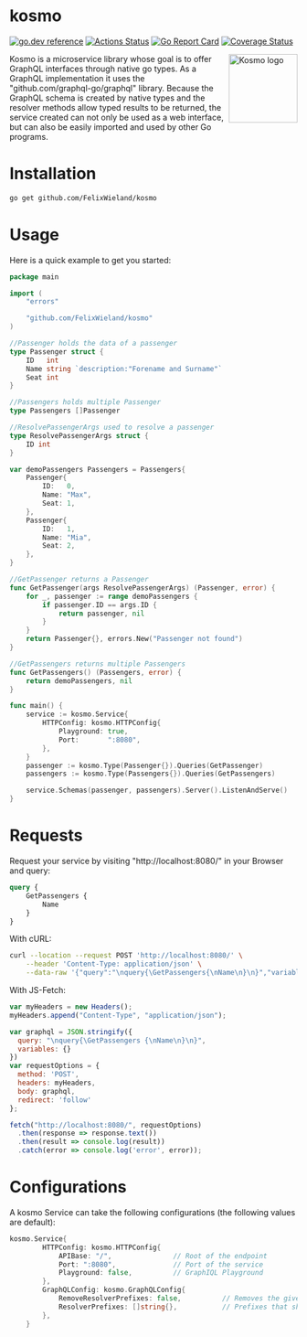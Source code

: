 # kosmo
[![go.dev reference](https://img.shields.io/badge/go.dev-reference-007d9c?logo=go&logoColor=white&style=flat-square)](https://pkg.go.dev/mod/github.com/FelixWieland/kosmo)
[![Actions Status](https://github.com/FelixWieland/kosmo/workflows/Test/badge.svg)](https://github.com/FelixWieland/kosmo/actions)
[![Go Report Card](https://goreportcard.com/badge/github.com/FelixWieland/kosmo)](https://goreportcard.com/report/github.com/FelixWieland/kosmo)
[![Coverage Status](https://coveralls.io/repos/github/FelixWieland/kosmo/badge.svg?branch=master)](https://coveralls.io/github/FelixWieland/kosmo?branch=master)

<img src="https://i.ibb.co/MspV6Mh/logo.png" align="right"
     title="Kosmo logo" width="120">

Kosmo is a microservice library whose goal is to offer GraphQL interfaces through native go types. As a GraphQL implementation it uses the "github.com/graphql-go/graphql" library. Because the GraphQL schema is created by native types and the resolver methods allow typed results to be returned, the service created can not only be used as a web interface, but can also be easily imported and used by other Go programs.

# Installation
```sh
go get github.com/FelixWieland/kosmo
```

# Usage

Here is a quick example to get you started:

```go
package main

import (
	"errors"

	"github.com/FelixWieland/kosmo"
)

//Passenger holds the data of a passenger
type Passenger struct {
	ID   int
	Name string `description:"Forename and Surname"`
	Seat int
}

//Passengers holds multiple Passenger
type Passengers []Passenger

//ResolvePassengerArgs used to resolve a passenger
type ResolvePassengerArgs struct {
	ID int
}

var demoPassengers Passengers = Passengers{
	Passenger{
		ID:   0,
		Name: "Max",
		Seat: 1,
	},
	Passenger{
		ID:   1,
		Name: "Mia",
		Seat: 2,
	},
}

//GetPassenger returns a Passenger
func GetPassenger(args ResolvePassengerArgs) (Passenger, error) {
	for _, passenger := range demoPassengers {
		if passenger.ID == args.ID {
			return passenger, nil
		}
	}
	return Passenger{}, errors.New("Passenger not found")
}

//GetPassengers returns multiple Passengers
func GetPassengers() (Passengers, error) {
	return demoPassengers, nil
}

func main() {
	service := kosmo.Service{
		HTTPConfig: kosmo.HTTPConfig{
			Playground: true,
			Port:       ":8080",
		},
	}
	passenger := kosmo.Type(Passenger{}).Queries(GetPassenger)
	passengers := kosmo.Type(Passengers{}).Queries(GetPassengers)

	service.Schemas(passenger, passengers).Server().ListenAndServe()
}
```

# Requests

Request your service by visiting "http://localhost:8080/" in your Browser and query:
```graphql
query {
	GetPassengers {
		Name
	}
}
```

With cURL:
```bash
curl --location --request POST 'http://localhost:8080/' \
	--header 'Content-Type: application/json' \
	--data-raw '{"query":"\nquery{\GetPassengers{\nName\n}\n}","variables":{}}'
```

With JS-Fetch:
```js
var myHeaders = new Headers();
myHeaders.append("Content-Type", "application/json");

var graphql = JSON.stringify({
  query: "\nquery{\GetPassengers {\nName\n}\n}",
  variables: {}
})
var requestOptions = {
  method: 'POST',
  headers: myHeaders,
  body: graphql,
  redirect: 'follow'
};

fetch("http://localhost:8080/", requestOptions)
  .then(response => response.text())
  .then(result => console.log(result))
  .catch(error => console.log('error', error));
```


# Configurations

A kosmo Service can take the following configurations (the following values are default):

```go
kosmo.Service{
		HTTPConfig: kosmo.HTTPConfig{
			APIBase: "/", 				// Root of the endpoint
			Port: ":8080",				// Port of the service
			Playground: false,			// GraphIQL Playground
		},
		GraphQLConfig: kosmo.GraphQLConfig{
			RemoveResolverPrefixes: false,			// Removes the given prefixes from the resolver names 
			ResolverPrefixes: []string{},			// Prefixes that should be removed
		},
	}
```
